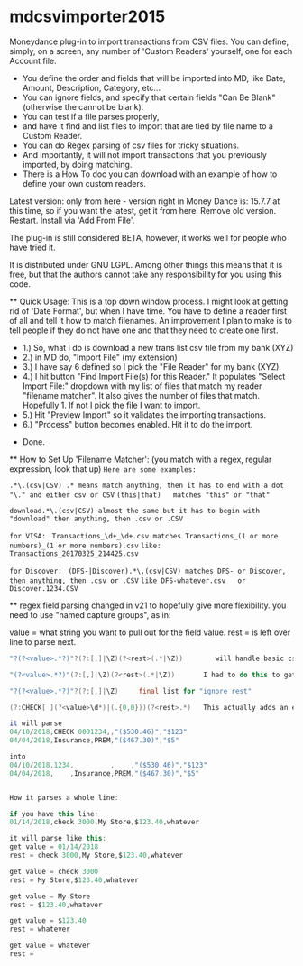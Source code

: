 # mdcsvimporter2015
Moneydance plug-in to import transactions from CSV files. You can define, simply, on a screen, any number of 'Custom Readers' yourself, one for each Account file. 
- You define the order and fields that will be imported into MD, like Date, Amount, Description, Category, etc... 
- You can ignore fields, and specify that certain fields "Can Be Blank" (otherwise the cannot be blank). 
- You can test if a file parses properly, 
- and have it find and list files to import that are tied by file name to a Custom Reader. 
- You can do Regex parsing of csv files for tricky situations. 
- And importantly, it will not import transactions that you previously imported, by doing matching. 
- There is a How To doc you can download with an example of how to define your own custom readers.

Latest version: only from here - version right in Money Dance is: 15.7.7 at this time, so if you want the latest, get it from here.
Remove old version. Restart. Install via 'Add From File'.

The plug-in is still considered BETA, however, it works well for people who have tried it.

It is distributed under GNU LGPL. Among other things this means that it is free, but that the authors cannot take any responsibility for you using this code.

** Quick Usage:
This is a top down window process. I might look at getting rid of 'Date Format', but when I have time. 
You have to define a reader first of all and tell it how to match filenames. An improvement I plan to make is to tell people if they do not have one and that they need to create one first.

* 1.) So, what I do is download a new trans list csv file from my bank (XYZ)
* 2.) in MD do, "Import File" (my extension)
* 3.) I have say 6 defined so I pick the "File Reader" for my bank (XYZ).
* 4.) I hit button "Find Import File(s) for this Reader."
It populates "Select Import File:" dropdown with my list of files that match my reader "filename matcher". It also gives the number of files that match. Hopefully 1. If not I pick the file I want to import.
* 5.) Hit "Preview Import" so it validates the importing transactions.
* 6.) "Process" button becomes enabled. Hit it to do the import.
- Done.

** How to Set Up 'Filename Matcher':    (you match with a regex, regular expression, look that up)
`Here are some examples:`

`.*\.(csv|CSV) .* means match anything, then it has to end with a dot "\." and either csv or CSV`
`(this|that)   matches "this" or "that"`

`download.*\.(csv|CSV) almost the same but it has to begin with "download" then anything, then .csv or .CSV`

`for VISA: `
`Transactions_\d+_\d+.csv matches Transactions_(1 or more numbers)_(1 or more numbers).csv`
`like: Transactions_20170325_214425.csv`

`for Discover: `
`(DFS-|Discover).*\.(csv|CSV) matches DFS- or Discover, then anything, then .csv or .CSV`
`like DFS-whatever.csv   or   Discover.1234.CSV`

** regex field parsing changed in v21 to hopefully give more flexibility. you need to use "named capture groups", as in: 

value = what string you want to pull out for the field value.
rest = is left over line to parse next.

```java
"?(?<value>.*?)"?(?:[,]|\Z)(?<rest>(.*|\Z))        will handle basic csv parsing

"(?<value>.*?)"(?:[,]|\Z)(?<rest>(.*|\Z))       I had to do this to get amount within "123,456.78"

"?(?<value>.*?)"?(?:[,]|\Z)     final list for "ignore rest"

(?:CHECK[ ](?<value>\d*)|(.{0,0}))(?<rest>.*)   This actually adds an extra column. 

it will parse 
04/10/2018,CHECK 0001234,,"($530.46)","$123"
04/04/2018,Insurance,PREM,"($467.30)","$5"

into
04/10/2018,1234,         ,    ,"($530.46)","$123"
04/04/2018,    ,Insurance,PREM,"($467.30)","$5"


How it parses a whole line:

if you have this line:
01/14/2018,check 3000,My Store,$123.40,whatever

it will parse like this:
get value = 01/14/2018
rest = check 3000,My Store,$123.40,whatever

get value = check 3000
rest = My Store,$123.40,whatever

get value = My Store
rest = $123.40,whatever

get value = $123.40
rest = whatever

get value = whatever
rest = 
```
